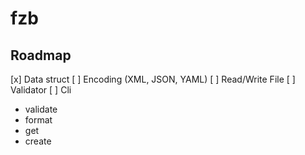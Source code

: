 # fzb


## Roadmap

[x] Data struct
[ ] Encoding (XML, JSON, YAML)
[ ] Read/Write File
[ ] Validator
[ ] Cli
 - validate
 - format
 - get
 - create
